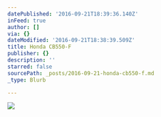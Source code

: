 ```yaml
---
datePublished: '2016-09-21T18:39:36.140Z'
inFeed: true
author: []
via: {}
dateModified: '2016-09-21T18:38:39.509Z'
title: Honda CB550-F
publisher: {}
description: ''
starred: false
sourcePath: _posts/2016-09-21-honda-cb550-f.md
_type: Blurb

---
```

![](https://the-grid-user-content.s3-us-west-2.amazonaws.com/121fdcf0-7f6d-422d-9780-fa73864f2805.jpg)